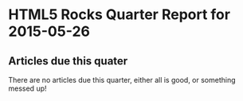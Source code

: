 HTML5 Rocks Quarter Report for 2015-05-26
=========================================

Articles due this quater
------------------------

There are no articles due this quarter, either all is good, or something messed up!

